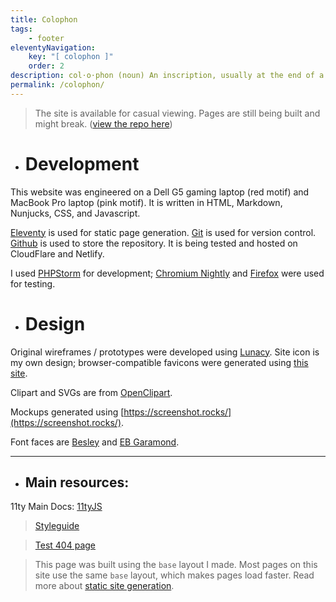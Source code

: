 ```yaml
---
title: Colophon
tags:
    - footer
eleventyNavigation:
    key: "[ colophon ]"
    order: 2
description: col⋅o⋅phon (noun) An inscription, usually at the end of a book, giving facts about its publication.
permalink: /colophon/
---
```

<blockquote class="blockquote-lilac">

The site is available for casual viewing. Pages are still being built and might break. (<a href="https://github.com/partheus/domain/" alt="view repo" target="_blank">view the repo here</a>)
</blockquote>


- # Development

This website was engineered on a Dell G5 gaming laptop (red motif) and MacBook Pro laptop (pink motif). It is written in HTML, Markdown, Nunjucks, CSS, and Javascript.

[Eleventy](https://www.11ty.dev/) is used for static page generation. [Git](https://git-scm.com/) is used for version control. [Github](https://github.com) is used to store the repository. It is being tested and hosted on CloudFlare and Netlify.

I used [PHPStorm](https://www.jetbrains.com/phpstorm/) for development; [Chromium Nightly](https://www.chromium.org/Home/) and [Firefox](https://www.mozilla.org/en-US/firefox/new/) were used for testing.

- # Design

Original wireframes / prototypes were developed using [Lunacy](https://icons8.com/lunacy). Site icon is my own design; browser-compatible favicons were generated using [this site](https://realfavicongenerator.net/).

Clipart and SVGs are from [OpenClipart](https://openclipart.org/).

Mockups generated using [https://screenshot.rocks/](https://screenshot.rocks/).

Font faces are [Besley](https://indestructibletype.com/Besley.html) and [EB Garamond](https://github.com/octaviopardo/EBGaramond12/tree/master).

 
<hr class="mt-lg mb-md" />

- ## Main resources:

11ty Main Docs: [11tyJS](https://www.11ty.dev/docs/)

<div class="mt-lg mb-md">

> [Styleguide](/styleguide/)

> [Test 404 page](/not-a-link)

<blockquote class="blockquote-lilac">

This page was built using the `base` layout I made. Most pages on this site use the same `base` layout, which makes pages load faster. Read more about [static site generation](https://www.cloudflare.com/learning/performance/static-site-generator/).

</blockquote>
</div>
